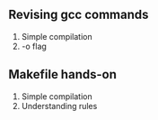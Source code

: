 ## Revising gcc commands
1. Simple compilation
2. -o flag

## Makefile hands-on
1. Simple compilation
2. Understanding rules